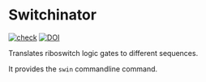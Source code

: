# Switchinator

[![check](https://github.com/retospect/riboswitchinator/actions/workflows/check.yml/badge.svg)](https://github.com/retospect/riboswitchinator/actions/workflows/check.yml)
[![DOI](https://zenodo.org/badge/DOI/10.5281/zenodo.7647667.svg)](https://doi.org/10.5281/zenodo.7647667)


Translates riboswitch logic gates to different sequences.

It provides the `swin` commandline command.

